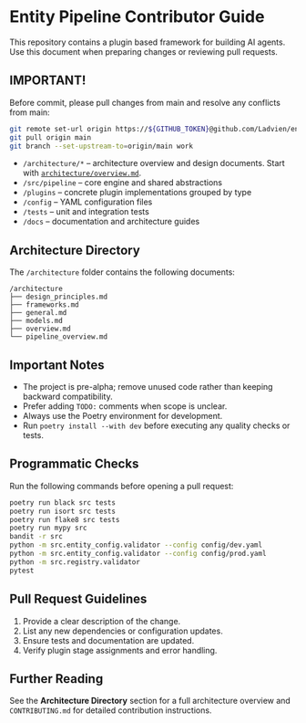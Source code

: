 # Entity Pipeline Contributor Guide

This repository contains a plugin based framework for building AI agents.
Use this document when preparing changes or reviewing pull requests.

## IMPORTANT!
Before commit, please pull changes from main and resolve any conflicts from main:
```sh
git remote set-url origin https://${GITHUB_TOKEN}@github.com/Ladvien/entity.git
git pull origin main
git branch --set-upstream-to=origin/main work
```

- `/architecture/*` – architecture overview and design documents. Start with
  [`architecture/overview.md`](architecture/overview.md).
- `/src/pipeline` – core engine and shared abstractions
- `/plugins` – concrete plugin implementations grouped by type
- `/config` – YAML configuration files
- `/tests` – unit and integration tests
- `/docs` – documentation and architecture guides

## Architecture Directory

The `/architecture` folder contains the following documents:

```
/architecture
├── design_principles.md
├── frameworks.md
├── general.md
├── models.md
├── overview.md
└── pipeline_overview.md
```

## Important Notes
- The project is pre-alpha; remove unused code rather than keeping
  backward compatibility.
- Prefer adding `TODO:` comments when scope is unclear.
- Always use the Poetry environment for development.
- Run `poetry install --with dev` before executing any quality checks or tests.

## Programmatic Checks
Run the following commands before opening a pull request:

```bash
poetry run black src tests
poetry run isort src tests
poetry run flake8 src tests
poetry run mypy src
bandit -r src
python -m src.entity_config.validator --config config/dev.yaml
python -m src.entity_config.validator --config config/prod.yaml
python -m src.registry.validator
pytest
```

## Pull Request Guidelines
1. Provide a clear description of the change.
2. List any new dependencies or configuration updates.
3. Ensure tests and documentation are updated.
4. Verify plugin stage assignments and error handling.

## Further Reading
See the **Architecture Directory** section for a full architecture overview and
`CONTRIBUTING.md` for detailed contribution instructions.
